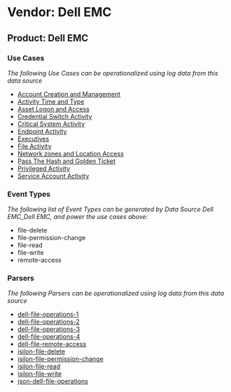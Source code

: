 Vendor: Dell EMC
================
Product: Dell EMC
-----------------

### Use Cases

_The following Use Cases can be operationalized using log data from this data source_

* [Account Creation and Management](../UseCases/usecase_account_creation_and_management.md)
* [Activity Time  and Type](../UseCases/usecase_activity_time__and_type.md)
* [Asset Logon and Access](../UseCases/usecase_asset_logon_and_access.md)
* [Credential Switch Activity](../UseCases/usecase_credential_switch_activity.md)
* [Critical System Activity](../UseCases/usecase_critical_system_activity.md)
* [Endpoint Activity](../UseCases/usecase_endpoint_activity.md)
* [Executives](../UseCases/usecase_executives.md)
* [File Activity](../UseCases/usecase_file_activity.md)
* [Network zones and Location Access](../UseCases/usecase_network_zones_and_location_access.md)
* [Pass The Hash and Golden Ticket](../UseCases/usecase_pass_the_hash_and_golden_ticket.md)
* [Privileged Activity](../UseCases/usecase_privileged_activity.md)
* [Service Account Activity](../UseCases/usecase_service_account_activity.md)


### Event Types

_The following list of Event Types can be generated by Data Source Dell EMC_Dell EMC, and power the use cases above:_

- file-delete
- file-permission-change
- file-read
- file-write
- remote-access


### Parsers

_The following Parsers can be operationalized using log data from this data source_

* [dell-file-operations-1](../Parsers/parserContent_dell-file-operations-1.md)
* [dell-file-operations-2](../Parsers/parserContent_dell-file-operations-2.md)
* [dell-file-operations-3](../Parsers/parserContent_dell-file-operations-3.md)
* [dell-file-operations-4](../Parsers/parserContent_dell-file-operations-4.md)
* [dell-file-remote-access](../Parsers/parserContent_dell-file-remote-access.md)
* [isilon-file-delete](../Parsers/parserContent_isilon-file-delete.md)
* [isilon-file-permission-change](../Parsers/parserContent_isilon-file-permission-change.md)
* [isilon-file-read](../Parsers/parserContent_isilon-file-read.md)
* [isilon-file-write](../Parsers/parserContent_isilon-file-write.md)
* [json-dell-file-operations](../Parsers/parserContent_json-dell-file-operations.md)
